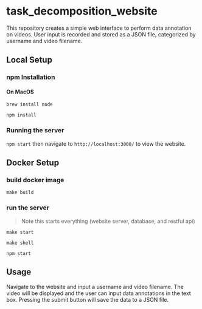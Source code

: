 # task_decomposition_website
This repository creates a simple web interface to perform data annotation on videos.
User input is recorded and stored as a JSON file, categorized by username and video filename.

## Local Setup
### npm Installation
#### On MacOS
`brew install node`

`npm install`

### Running the server
`npm start` then navigate to `http://localhost:3000/` to view the website.

## Docker Setup
### build docker image
`make build`

### run the server
> Note this starts everything (website server, database, and restful api)

`make start`

`make shell`

`npm start`

## Usage
Navigate to the website and input a username and video filename. The video will be displayed and the user can input data annotations in the text box. Pressing the submit button will save the data to a JSON file.
